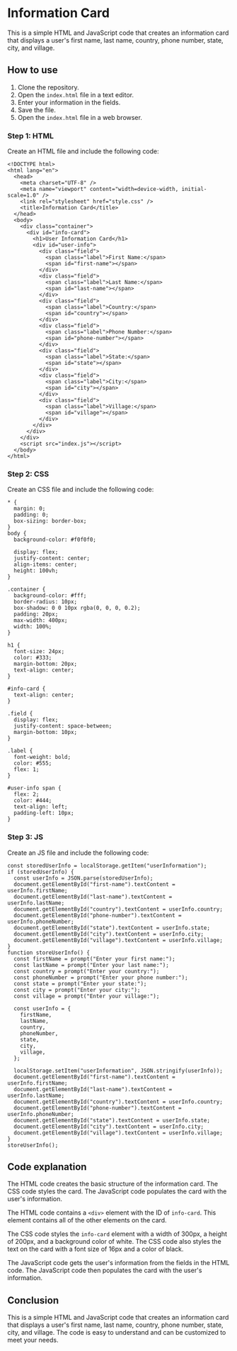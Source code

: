 # Information Card

This is a simple HTML and JavaScript code that creates an information card that displays a user's first name, last name, country, phone number, state, city, and village.

## How to use

1. Clone the repository.
2. Open the `index.html` file in a text editor.
3. Enter your information in the fields.
4. Save the file.
5. Open the `index.html` file in a web browser.

### Step 1: HTML

Create an HTML file and include the following code:

```
<!DOCTYPE html>
<html lang="en">
  <head>
    <meta charset="UTF-8" />
    <meta name="viewport" content="width=device-width, initial-scale=1.0" />
    <link rel="stylesheet" href="style.css" />
    <title>Information Card</title>
  </head>
  <body>
    <div class="container">
      <div id="info-card">
        <h1>User Information Card</h1>
        <div id="user-info">
          <div class="field">
            <span class="label">First Name:</span>
            <span id="first-name"></span>
          </div>
          <div class="field">
            <span class="label">Last Name:</span>
            <span id="last-name"></span>
          </div>
          <div class="field">
            <span class="label">Country:</span>
            <span id="country"></span>
          </div>
          <div class="field">
            <span class="label">Phone Number:</span>
            <span id="phone-number"></span>
          </div>
          <div class="field">
            <span class="label">State:</span>
            <span id="state"></span>
          </div>
          <div class="field">
            <span class="label">City:</span>
            <span id="city"></span>
          </div>
          <div class="field">
            <span class="label">Village:</span>
            <span id="village"></span>
          </div>
        </div>
      </div>
    </div>
    <script src="index.js"></script>
  </body>
</html>

```

### Step 2: CSS

Create an CSS file and include the following code:

```
* {
  margin: 0;
  padding: 0;
  box-sizing: border-box;
}
body {
  background-color: #f0f0f0;

  display: flex;
  justify-content: center;
  align-items: center;
  height: 100vh;
}

.container {
  background-color: #fff;
  border-radius: 10px;
  box-shadow: 0 0 10px rgba(0, 0, 0, 0.2);
  padding: 20px;
  max-width: 400px;
  width: 100%;
}

h1 {
  font-size: 24px;
  color: #333;
  margin-bottom: 20px;
  text-align: center;
}

#info-card {
  text-align: center;
}

.field {
  display: flex;
  justify-content: space-between;
  margin-bottom: 10px;
}

.label {
  font-weight: bold;
  color: #555;
  flex: 1;
}

#user-info span {
  flex: 2;
  color: #444;
  text-align: left;
  padding-left: 10px;
}

```

### Step 3: JS

Create an JS file and include the following code:

```
const storedUserInfo = localStorage.getItem("userInformation");
if (storedUserInfo) {
  const userInfo = JSON.parse(storedUserInfo);
  document.getElementById("first-name").textContent = userInfo.firstName;
  document.getElementById("last-name").textContent = userInfo.lastName;
  document.getElementById("country").textContent = userInfo.country;
  document.getElementById("phone-number").textContent = userInfo.phoneNumber;
  document.getElementById("state").textContent = userInfo.state;
  document.getElementById("city").textContent = userInfo.city;
  document.getElementById("village").textContent = userInfo.village;
}
function storeUserInfo() {
  const firstName = prompt("Enter your first name:");
  const lastName = prompt("Enter your last name:");
  const country = prompt("Enter your country:");
  const phoneNumber = prompt("Enter your phone number:");
  const state = prompt("Enter your state:");
  const city = prompt("Enter your city:");
  const village = prompt("Enter your village:");

  const userInfo = {
    firstName,
    lastName,
    country,
    phoneNumber,
    state,
    city,
    village,
  };

  localStorage.setItem("userInformation", JSON.stringify(userInfo));
  document.getElementById("first-name").textContent = userInfo.firstName;
  document.getElementById("last-name").textContent = userInfo.lastName;
  document.getElementById("country").textContent = userInfo.country;
  document.getElementById("phone-number").textContent = userInfo.phoneNumber;
  document.getElementById("state").textContent = userInfo.state;
  document.getElementById("city").textContent = userInfo.city;
  document.getElementById("village").textContent = userInfo.village;
}
storeUserInfo();

```

## Code explanation

The HTML code creates the basic structure of the information card. The CSS code styles the card. The JavaScript code populates the card with the user's information.

The HTML code contains a `<div>` element with the ID of `info-card`. This element contains all of the other elements on the card.

The CSS code styles the `info-card` element with a width of 300px, a height of 200px, and a background color of white. The CSS code also styles the text on the card with a font size of 16px and a color of black.

The JavaScript code gets the user's information from the fields in the HTML code. The JavaScript code then populates the card with the user's information.

## Conclusion

This is a simple HTML and JavaScript code that creates an information card that displays a user's first name, last name, country, phone number, state, city, and village. The code is easy to understand and can be customized to meet your needs.